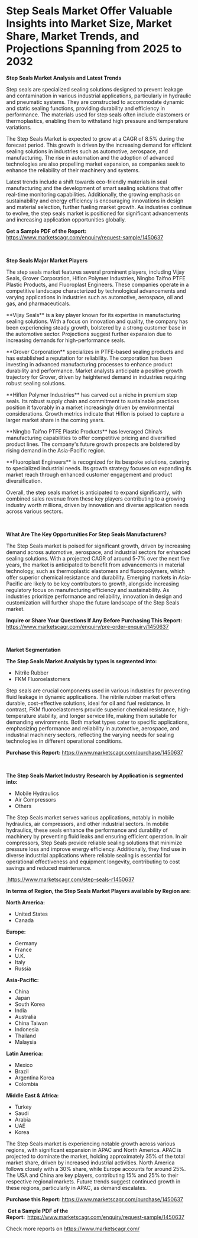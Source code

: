 <p><h1>Step Seals Market Offer Valuable Insights into Market Size, Market Share, Market Trends, and Projections Spanning from 2025 to 2032</h1></p><p><strong>Step Seals Market Analysis and Latest Trends</strong></p>
<p><p>Step seals are specialized sealing solutions designed to prevent leakage and contamination in various industrial applications, particularly in hydraulic and pneumatic systems. They are constructed to accommodate dynamic and static sealing functions, providing durability and efficiency in performance. The materials used for step seals often include elastomers or thermoplastics, enabling them to withstand high pressure and temperature variations.</p><p>The Step Seals Market is expected to grow at a CAGR of 8.5% during the forecast period. This growth is driven by the increasing demand for efficient sealing solutions in industries such as automotive, aerospace, and manufacturing. The rise in automation and the adoption of advanced technologies are also propelling market expansion, as companies seek to enhance the reliability of their machinery and systems. </p><p>Latest trends include a shift towards eco-friendly materials in seal manufacturing and the development of smart sealing solutions that offer real-time monitoring capabilities. Additionally, the growing emphasis on sustainability and energy efficiency is encouraging innovations in design and material selection, further fueling market growth. As industries continue to evolve, the step seals market is positioned for significant advancements and increasing application opportunities globally.</p></p>
<p><strong>Get a Sample PDF of the Report:&nbsp;</strong> <a href="https://www.marketscagr.com/enquiry/request-sample/1450637?utm_campaign=1126&utm_medium=2&utm_source=Github&utm_content=ia&utm_term=09042025&utm_id=step-seals">https://www.marketscagr.com/enquiry/request-sample/1450637</a></p>
<p>&nbsp;</p>
<p><strong>Step Seals Major Market Players</strong></p>
<p><p>The step seals market features several prominent players, including Vijay Seals, Grover Corporation, Hiflon Polymer Industries, Ningbo Taifno PTFE Plastic Products, and Fluoroplast Engineers. These companies operate in a competitive landscape characterized by technological advancements and varying applications in industries such as automotive, aerospace, oil and gas, and pharmaceuticals.</p><p>**Vijay Seals** is a key player known for its expertise in manufacturing sealing solutions. With a focus on innovation and quality, the company has been experiencing steady growth, bolstered by a strong customer base in the automotive sector. Projections suggest further expansion due to increasing demands for high-performance seals.</p><p>**Grover Corporation** specializes in PTFE-based sealing products and has established a reputation for reliability. The corporation has been investing in advanced manufacturing processes to enhance product durability and performance. Market analysts anticipate a positive growth trajectory for Grover, driven by heightened demand in industries requiring robust sealing solutions.</p><p>**Hiflon Polymer Industries** has carved out a niche in premium step seals. Its robust supply chain and commitment to sustainable practices position it favorably in a market increasingly driven by environmental considerations. Growth metrics indicate that Hiflon is poised to capture a larger market share in the coming years.</p><p>**Ningbo Taifno PTFE Plastic Products** has leveraged China’s manufacturing capabilities to offer competitive pricing and diversified product lines. The company's future growth prospects are bolstered by rising demand in the Asia-Pacific region.</p><p>**Fluoroplast Engineers** is recognized for its bespoke solutions, catering to specialized industrial needs. Its growth strategy focuses on expanding its market reach through enhanced customer engagement and product diversification.</p><p>Overall, the step seals market is anticipated to expand significantly, with combined sales revenue from these key players contributing to a growing industry worth millions, driven by innovation and diverse application needs across various sectors.</p></p>
<p>&nbsp;</p>
<p><strong>What Are The Key Opportunities For Step Seals Manufacturers?</strong></p>
<p><p>The Step Seals market is poised for significant growth, driven by increasing demand across automotive, aerospace, and industrial sectors for enhanced sealing solutions. With a projected CAGR of around 5-7% over the next five years, the market is anticipated to benefit from advancements in material technology, such as thermoplastic elastomers and fluoropolymers, which offer superior chemical resistance and durability. Emerging markets in Asia-Pacific are likely to be key contributors to growth, alongside increasing regulatory focus on manufacturing efficiency and sustainability. As industries prioritize performance and reliability, innovation in design and customization will further shape the future landscape of the Step Seals market.</p></p>
<p><strong>Inquire or Share Your Questions If Any Before Purchasing This Report:</strong> <a href="https://www.marketscagr.com/enquiry/pre-order-enquiry/1450637?utm_campaign=1126&utm_medium=2&utm_source=Github&utm_content=ia&utm_term=09042025&utm_id=step-seals">https://www.marketscagr.com/enquiry/pre-order-enquiry/1450637</a></p>
<p>&nbsp;</p>
<p><strong>Market Segmentation</strong></p>
<p><strong>The Step Seals Market Analysis by types is segmented into:</strong></p>
<p><ul><li>Nitrile Rubber</li><li>FKM Fluoroelastomers</li></ul></p>
<p><p>Step seals are crucial components used in various industries for preventing fluid leakage in dynamic applications. The nitrile rubber market offers durable, cost-effective solutions, ideal for oil and fuel resistance. In contrast, FKM fluoroelastomers provide superior chemical resistance, high-temperature stability, and longer service life, making them suitable for demanding environments. Both market types cater to specific applications, emphasizing performance and reliability in automotive, aerospace, and industrial machinery sectors, reflecting the varying needs for sealing technologies in different operational conditions.</p></p>
<p><strong>Purchase this Report:&nbsp;</strong><a href="https://www.marketscagr.com/purchase/1450637?utm_campaign=1126&utm_medium=2&utm_source=Github&utm_content=ia&utm_term=09042025&utm_id=step-seals">https://www.marketscagr.com/purchase/1450637</a></p>
<p>&nbsp;</p>
<p><strong>The Step Seals Market Industry Research by Application is segmented into:</strong></p>
<p><ul><li>Mobile Hydraulics</li><li>Air Compressors</li><li>Others</li></ul></p>
<p><p>The Step Seals market serves various applications, notably in mobile hydraulics, air compressors, and other industrial sectors. In mobile hydraulics, these seals enhance the performance and durability of machinery by preventing fluid leaks and ensuring efficient operation. In air compressors, Step Seals provide reliable sealing solutions that minimize pressure loss and improve energy efficiency. Additionally, they find use in diverse industrial applications where reliable sealing is essential for operational effectiveness and equipment longevity, contributing to cost savings and reduced maintenance.</p></p>
<p><a href="https://www.marketscagr.com/step-seals-r1450637?utm_campaign=1126&utm_medium=2&utm_source=Github&utm_content=ia&utm_term=09042025&utm_id=step-seals">&nbsp;https://www.marketscagr.com/step-seals-r1450637</a></p>
<p><strong>In terms of Region, the Step Seals Market Players available by Region are:</strong></p>
<p>
    <p> <strong> North America: </strong>
        <ul>
            <li>United States</li>
            <li>Canada</li>
        </ul>
        </p> 
    <p> <strong> Europe: </strong>
        <ul>
            <li>Germany</li>
            <li>France</li>
            <li>U.K.</li>
            <li>Italy</li>
            <li>Russia</li>
        </ul>
        </p> 
    <p> <strong> Asia-Pacific: </strong>
        <ul>
            <li>China</li>
            <li>Japan</li>
            <li>South Korea</li>
            <li>India</li>
            <li>Australia</li>
            <li>China Taiwan</li>
            <li>Indonesia</li>
            <li>Thailand</li>
            <li>Malaysia</li>
        </ul>
        </p> 
    <p> <strong> Latin America: </strong>
        <ul>
            <li>Mexico</li>
            <li>Brazil</li>
            <li>Argentina Korea</li>
            <li>Colombia</li>
        </ul>
        </p> 
    <p> <strong> Middle East & Africa: </strong>
        <ul>
            <li>Turkey</li>
            <li>Saudi</li>
            <li>Arabia</li>
            <li>UAE</li>
            <li>Korea</li>
        </ul>
    </p>
    </p>
<p><p>The Step Seals market is experiencing notable growth across various regions, with significant expansion in APAC and North America. APAC is projected to dominate the market, holding approximately 35% of the total market share, driven by increased industrial activities. North America follows closely with a 30% share, while Europe accounts for around 25%. The USA and China are key players, contributing 15% and 25% to their respective regional markets. Future trends suggest continued growth in these regions, particularly in APAC, as demand escalates.</p></p>
<p><strong>Purchase this Report: </strong><a href="https://www.marketscagr.com/purchase/1450637?utm_campaign=1126&utm_medium=2&utm_source=Github&utm_content=ia&utm_term=09042025&utm_id=step-seals">https://www.marketscagr.com/purchase/1450637</a></p>
<p>&nbsp;<strong>Get a Sample PDF of the Report:&nbsp;&nbsp;</strong><a href="https://www.marketscagr.com/enquiry/request-sample/1450637?utm_campaign=1126&utm_medium=2&utm_source=Github&utm_content=ia&utm_term=09042025&utm_id=step-seals">https://www.marketscagr.com/enquiry/request-sample/1450637</a></p>
<p><strong></strong></p>
<p>Check more reports on <a href="https://www.marketscagr.com/?utm_campaign=1126&utm_medium=2&utm_source=Github&utm_content=ia&utm_term=09042025&utm_id=step-seals">https://www.marketscagr.com/</a></p>